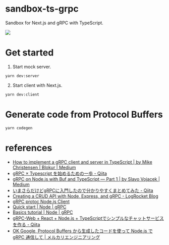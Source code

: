 # sandbox-ts-grpc
Sandbox for Next.js and gRPC with TypeScript.

![](https://i.gyazo.com/8768f29dd7de59ce2fd3c2daee8ebd66.png)

# Get started

1. Start mock server.

```
yarn dev:server
```

2. Start client with Next.js.

```
yarn dev:client
```

# Generate code from Protocol Buffers

```
yarn codegen
```

# references

- [How to implement a gRPC client and server in TypeScript | by Mike Christensen | Blokur | Medium](https://medium.com/blokur/how-to-implement-a-grpc-client-and-server-in-typescript-fa3ac807855e)
- [gRPC × Typescript を始めるための一歩 - Qiita](https://qiita.com/ohs30359-nobuhara/items/f11857d5d3d9dbc6637b)
- [gRPC on Node.js with Buf and TypeScript — Part 1 | by Slavo Vojacek | Medium](https://slavovojacek.medium.com/grpc-on-node-js-with-buf-and-typescript-part-1-5aad61bab03b)
- [いまさらだけどgRPCに入門したので分かりやすくまとめてみた - Qiita](https://qiita.com/gold-kou/items/a1cc2be6045723e242eb)
- [Creating a CRUD API with Node, Express, and gRPC - LogRocket Blog](https://blog.logrocket.com/creating-a-crud-api-with-node-express-and-grpc/)
- [gRPC protoc Node.js Client](https://docs.servicestack.net/grpc-nodejs)
- [Quick start | Node | gRPC](https://grpc.io/docs/languages/node/quickstart/)
- [Basics tutorial | Node | gRPC](https://grpc.io/docs/languages/node/basics/)
- [gRPC-Web + React + Node.js + TypeScriptでシンプルなチャットサービスを作る - Qiita](https://qiita.com/aanrii/items/699b4cda0babb3f47a2f)
- [OK Google, Protocol Buffers から生成したコードを使って Node.js で gRPC 通信して | メルカリエンジニアリング](https://engineering.mercari.com/blog/entry/20201216-53796c2494/)
